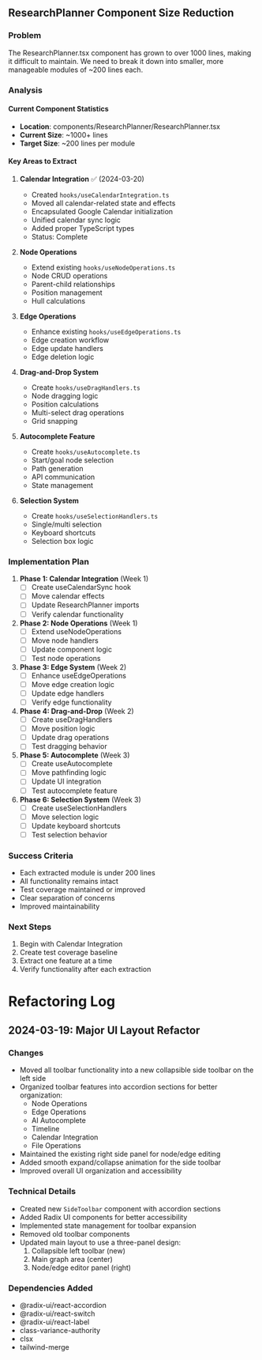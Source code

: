 ## ResearchPlanner Component Size Reduction

### Problem
The ResearchPlanner.tsx component has grown to over 1000 lines, making it difficult to maintain. We need to break it down into smaller, more manageable modules of ~200 lines each.

### Analysis

#### Current Component Statistics
- **Location**: components/ResearchPlanner/ResearchPlanner.tsx
- **Current Size**: ~1000+ lines
- **Target Size**: ~200 lines per module

#### Key Areas to Extract

1. **Calendar Integration** ✅ (2024-03-20)
   - Created `hooks/useCalendarIntegration.ts`
   - Moved all calendar-related state and effects
   - Encapsulated Google Calendar initialization
   - Unified calendar sync logic
   - Added proper TypeScript types
   - Status: Complete

2. **Node Operations**
   - Extend existing `hooks/useNodeOperations.ts`
   - Node CRUD operations
   - Parent-child relationships
   - Position management
   - Hull calculations

3. **Edge Operations**
   - Enhance existing `hooks/useEdgeOperations.ts`
   - Edge creation workflow
   - Edge update handlers
   - Edge deletion logic

4. **Drag-and-Drop System**
   - Create `hooks/useDragHandlers.ts`
   - Node dragging logic
   - Position calculations
   - Multi-select drag operations
   - Grid snapping

5. **Autocomplete Feature**
   - Create `hooks/useAutocomplete.ts`
   - Start/goal node selection
   - Path generation
   - API communication
   - State management

6. **Selection System**
   - Create `hooks/useSelectionHandlers.ts`
   - Single/multi selection
   - Keyboard shortcuts
   - Selection box logic

### Implementation Plan

1. **Phase 1: Calendar Integration** (Week 1)
   - [ ] Create useCalendarSync hook
   - [ ] Move calendar effects
   - [ ] Update ResearchPlanner imports
   - [ ] Verify calendar functionality

2. **Phase 2: Node Operations** (Week 1)
   - [ ] Extend useNodeOperations
   - [ ] Move node handlers
   - [ ] Update component logic
   - [ ] Test node operations

3. **Phase 3: Edge System** (Week 2)
   - [ ] Enhance useEdgeOperations
   - [ ] Move edge creation logic
   - [ ] Update edge handlers
   - [ ] Verify edge functionality

4. **Phase 4: Drag-and-Drop** (Week 2)
   - [ ] Create useDragHandlers
   - [ ] Move position logic
   - [ ] Update drag operations
   - [ ] Test dragging behavior

5. **Phase 5: Autocomplete** (Week 3)
   - [ ] Create useAutocomplete
   - [ ] Move pathfinding logic
   - [ ] Update UI integration
   - [ ] Test autocomplete feature

6. **Phase 6: Selection System** (Week 3)
   - [ ] Create useSelectionHandlers
   - [ ] Move selection logic
   - [ ] Update keyboard shortcuts
   - [ ] Test selection behavior

### Success Criteria
- Each extracted module is under 200 lines
- All functionality remains intact
- Test coverage maintained or improved
- Clear separation of concerns
- Improved maintainability

### Next Steps
1. Begin with Calendar Integration
2. Create test coverage baseline
3. Extract one feature at a time
4. Verify functionality after each extraction

# Refactoring Log

## 2024-03-19: Major UI Layout Refactor

### Changes
- Moved all toolbar functionality into a new collapsible side toolbar on the left side
- Organized toolbar features into accordion sections for better organization:
  - Node Operations
  - Edge Operations
  - AI Autocomplete
  - Timeline
  - Calendar Integration
  - File Operations
- Maintained the existing right side panel for node/edge editing
- Added smooth expand/collapse animation for the side toolbar
- Improved overall UI organization and accessibility

### Technical Details
- Created new `SideToolbar` component with accordion sections
- Added Radix UI components for better accessibility
- Implemented state management for toolbar expansion
- Removed old toolbar components
- Updated main layout to use a three-panel design:
  1. Collapsible left toolbar (new)
  2. Main graph area (center)
  3. Node/edge editor panel (right)

### Dependencies Added
- @radix-ui/react-accordion
- @radix-ui/react-switch
- @radix-ui/react-label
- class-variance-authority
- clsx
- tailwind-merge
